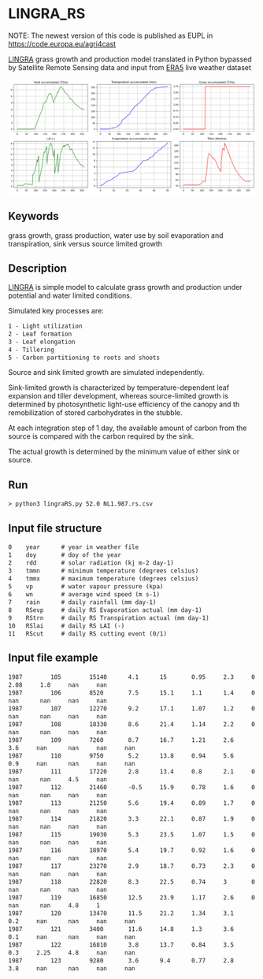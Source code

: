 # LINGRA_RS

NOTE: The newest version of this code is published as EUPL in https://code.europa.eu/agri4cast

 [LINGRA][1] grass growth and production model translated in Python bypassed by Satellite Remote Sensing data and input from [ERA5][2] live weather dataset

![output](https://github.com/YannChemin/LINGRA_RS/blob/master/Figure_1.png "LINGRA_RS output")

## Keywords
grass growth, grass production, water use by soil evaporation and transpiration, sink versus source limited growth

## Description
[LINGRA][1] is simple model to calculate grass growth and production under potential and water limited conditions. 

Simulated key processes are:

```
1 - Light utilization
2 - Leaf formation
3 - Leaf elongation
4 - Tillering
5 - Carbon partitioning to roots and shoots
```

Source and sink limited growth are simulated independently. 

Sink-limited growth is characterized by temperature-dependent leaf expansion and tiller development, whereas source-limited growth is determined by photosynthetic light-use efficiency of the canopy and th remobilization of stored carbohydrates in the stubble. 

At each integration step of 1 day, the available amount of carbon from the source is compared with the carbon required by the sink. 

The actual growth is determined by the minimum value of either sink or source.

## Run

```
> python3 lingraRS.py 52.0 NL1.987.rs.csv
```

## Input file structure

```
0    year      # year in weather file
1    doy       # doy of the year
2    rdd       # solar radiation (kj m-2 day-1)
3    tmmn      # minimum temperature (degrees celsius)
4    tmmx      # maximum temperature (degrees celsius)
5    vp        # water vapour pressure (kpa)
6    wn        # average wind speed (m s-1)
7    rain      # daily rainfall (mm day-1)
8    RSevp     # daily RS Evaporation actual (mm day-1)
9    RStrn     # daily RS Transpiration actual (mm day-1)
10   RSlai     # daily RS LAI (-)
11   RScut     # daily RS cutting event (0/1)
```

## Input file example

```
1987        105        15140      4.1      15       0.95     2.3     0       2.08     1.8     nan     nan
1987        106        8520       7.5      15.1     1.1      1.4     0       nan      nan     nan     nan
1987        107        12270      9.2      17.1     1.07     1.2     0       nan      nan     nan     nan
1987        108        18330      8.6      21.4     1.14     2.2     0       nan      nan     nan     nan
1987        109        7260       8.7      16.7     1.21     2.6     3.6     nan      nan     nan     nan
1987        110        9750       5.2      13.8     0.94     5.6     0.9     nan      nan     nan     nan
1987        111        17220      2.8      13.4     0.8      2.1     0       nan      nan     4.5     nan
1987        112        21460      -0.5     15.9     0.78     1.6     0       nan      nan     nan     nan
1987        113        21250      5.6      19.4     0.89     1.7     0       nan      nan     nan     nan
1987        114        21820      3.3      22.1     0.87     1.9     0       nan      nan     nan     nan
1987        115        19030      5.3      23.5     1.07     1.5     0       nan      nan     nan     nan
1987        116        18970      5.4      19.7     0.92     1.6     0       nan      nan     nan     nan
1987        117        23270      2.9      18.7     0.73     2.3     0       nan      nan     nan     nan
1987        118        22820      8.3      22.5     0.74     3       0       nan      nan     nan     nan
1987        119        16850      12.5     23.9     1.17     2.6     0       nan      nan     4.8     1
1987        120        13470      11.5     21.2     1.34     3.1     0.2     nan      nan     nan     nan
1987        121        3400       11.6     14.8     1.3      3.6     0.1     nan      nan     nan     nan
1987        122        16810      3.8      13.7     0.84     3.5     0.3     2.25     4.8     nan     nan
1987        123        9280       3.6      9.4      0.77     2.8     3.8     nan      nan     nan     nan
```

[1]: https://models.pps.wur.nl/lingra-model-simple-grass-model-potential-and-water-limited-conditions 
[2]: https://www.ecmwf.int/en/forecasts/datasets/reanalysis-datasets/era5
